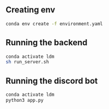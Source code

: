 ## Creating env

```bash 
conda env create -f environment.yaml
```

## Running the backend

```bash 
conda activate ldm
sh run_server.sh
```

## Running the discord bot

```bash 
conda activate ldm
python3 app.py
```
